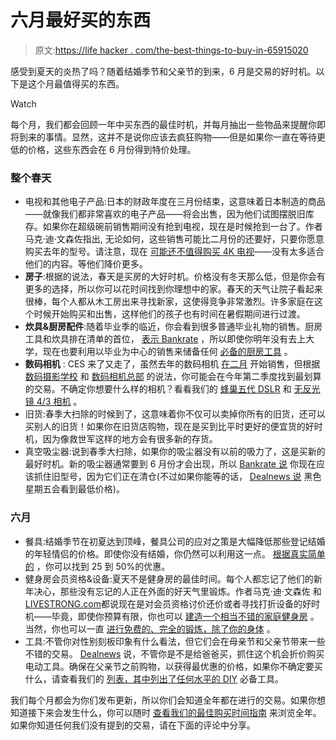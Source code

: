 # 六月最好买的东西

> 原文:[https://life hacker . com/the-best-things-to-buy-in-65915020](https://lifehacker.com/the-best-things-to-buy-in-june-5915020)

感受到夏天的炎热了吗？随着结婚季节和父亲节的到来，6 月是交易的好时机。以下是这个月最值得买的东西。

Watch

每个月，我们都会回顾一年中买东西的最佳时机，并每月抽出一些物品来提醒你即将到来的事情。显然，这并不是说你应该去疯狂购物——但是如果你一直在等待更低的价格，这些东西会在 6 月份得到特价处理。

### 整个春天

*   电视和其他电子产品:日本的财政年度在三月份结束，这意味着日本制造的商品——就像我们都非常喜欢的电子产品——将会出售，因为他们试图摆脱旧库存。如果你在超级碗前销售期间没有抢到电视，现在是时候抢到一台了。作者马克·迪·文森佐指出, 无论如何，这些销售可能比二月份的还要好，只要你愿意购买去年的型号。请注意，现在 [可能还不值得购买 4K 电视](http://lifehacker.com/what-is-4k-and-should-i-buy-a-4k-display-right-now-1540920905)——没有太多适合他们的内容。等他们降价更多。
*   **房子**:根据的说法，春天是买房的大好时机。价格没有冬天那么低，但是你会有更多的选择，所以你可以花时间找到你理想中的家。春天的天气让院子看起来很棒，每个人都从木工房出来寻找新家，这使得竞争非常激烈。许多家庭在这个时候开始购买和出售，这样他们的孩子也有时间在暑假期间进行过渡。
*   **炊具&厨房配件**:随着毕业季的临近，你会看到很多普通毕业礼物的销售。厨房工具和炊具排在清单的首位， [表示 Bankrate](http://www.bankrate.com/brm/news/pf/best_time_buy_20070128_a3.asp) ，所以即使你明年没有去上大学，现在也要利用以毕业为中心的销售来储备任何 [必备的厨房工具](https://lifehacker.com/five-must-have-tools-for-any-kitchen-5284428) 。
*   **数码相机** : CES 来了又走了，虽然去年的数码相机 [在二月](http://www.pcworld.com/article/140742/article.html) 开始销售，但根据 [数码摄影学校](http://digital-photography-school.com/when-is-the-best-time-to-buy-a-digital-camera-3-questions-to-ask) 和 [数码相机总部](http://www.digitalcamera-hq.com/articles/five-tips-to-get-the-best-deal-on-a-digital-camera) 的说法，你可能会在今年第二季度找到最划算的交易。不确定你想要什么样的相机？看看我们的 [蜂巢五代 DSLR](http://lifehacker.com/five-best-dslrs-5982944) 和 [无反光镜 4/3 相机](http://lifehacker.com/five-best-mirrorless-interchangeable-lens-cameras-5992048) 。
*   旧货:春季大扫除的时候到了，这意味着你不仅可以卖掉你所有的旧货，还可以买别人的旧货！如果你在旧货店购物，现在是买到比平时更好的便宜货的好时机，因为像救世军这样的地方会有很多新的存货。
*   真空吸尘器:说到春季大扫除，如果你的吸尘器没有以前的吸力了，这是买新的最好时机。新的吸尘器通常要到 6 月份才会出现，所以 [Bankrate 说](http://www.bankrate.com/brm/news/pf/best_time_buy_20070128_a4.asp) 你现在应该抓住旧型号，因为它们正在清仓(不过如果你能等的话， [Dealnews 说](http://dealnews.com/features/The-Best-and-Worst-Things-to-Buy-in-March/552848.html) 黑色星期五会看到最低价格)。

### 六月

*   餐具:结婚季节在初夏达到顶峰，餐具公司的应对之策是大幅降低那些登记结婚的年轻情侣的价格。即使你没有结婚，你仍然可以利用这一点。 [根据真实简单的](http://www.realsimple.com/work-life/money/spending/best-time-to-buy-00000000028717/page8.html) ，你可以找到 25 到 50%的优惠。
*   健身房会员资格&设备:夏天不是健身房的最佳时间。每个人都忘记了他们的新年决心，那些没有忘记的人正在外面的好天气里锻炼。作者马克·迪·文森佐 和[LIVESTRONG.com](http://www.livestrong.com/article/395568-when-is-best-time-to-buy-exercise-equipment/)都说现在是对会员资格讨价还价或者寻找打折设备的好时机——毕竟，即使你预算有限，你也可以 [建造一个相当不错的家庭健身房](http://lifehacker.com/get-buff-not-broke-how-to-build-a-budget-friendly-hom-1460079368) 。当然，你也可以一直 [进行免费的、完全的锻炼，除了你的身体](http://lifehacker.com/how-to-get-a-complete-workout-with-nothing-but-your-bod-5839197) 。
*   工具:不管你对性别刻板印象有什么看法，但它们会在母亲节和父亲节带来一些不错的交易。 [Dealnews](http://dealnews.com/features/Best-and-Worst-Things-to-Buy-in-June/467830.html) 说，不管你是不是给爸爸买，抓住这个机会折价购买电动工具。确保在父亲节之前购物，以获得最优惠的价格，如果你不确定要买什么，请查看我们的 [列表，其中列出了任何水平的 DIY](http://lifehacker.com/how-to-build-the-essential-toolbox-for-every-level-of-d-510463658) 必备工具。

我们每个月都会为你们发布更新，所以你们会知道全年都在进行的交易。如果你想知道接下来会发生什么，你可以随时 [查看我们的最佳购买时间指南](https://lifehacker.com/the-best-time-to-buy-anything-during-the-year-5973864) 来浏览全年。如果你知道任何我们没有提到的交易，请在下面的评论中分享。